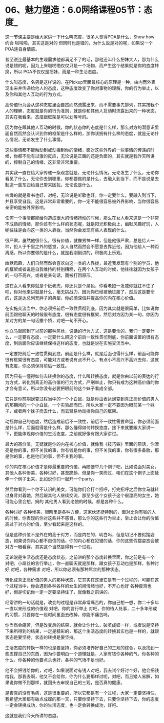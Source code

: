 # 06、魅力塑造：6.0网络课程05节：态度_

这一节课主要是给大家讲一下什么叫态度，很多人觉得POA是什么，Show how 约会 啪啪啪，其实这是对的 但同时也是错的，为什么说是对的呢，如果说一个POA连自身情感。

甚至说连最基本的生理需求他都满足不了的话，那他还叫什么把妹大人，那为什么说是错的呢，因为上床啪啪啪仅仅只是一个场物，而产生这个结果就是你的态度转换，所以 POA不仅仅是把妹，而是一种生活态度。

什么叫态度，名男是这样说的，在Pickup里面最核心的原理是一种，由内而外表现出来并传递给他人的态度，这种态度改变了你对事物的理解，你的行为举止，以及你和其他人互动的行为方式。

高价值行为会从这种态度里面自然而然流露出来，而不需要事先排列，其实按我个人的理解，态度就是你的行为准则，就是你和其他人互动时流露出来的一种状态，其实在我看来，态度跟框架是可以划等号的。

因为你在跟其他人互动的时候，你的状态你的态度是什么样，那么对方的潜意识里面自然而然会认识到你的框架是什么样的，那你该拥有什么样的态度，就是无论什么情况，无论发生了什么事情。

这些事情都不能触动到或动摇到你的情绪，面对这些外界的一些事情的传递的时候，你都不能有过激的反应，无论说是正面的还是负面的，其实就是我昨天所讲的，控制自己的情绪，这非常非常重要。

其实我一直在给大家传递一条观念就是，无论什么情况，无论发生了什么，无论你看见了什么，无论你去到哪里，你都要做的是什么，去融入到当下，而不是说是去制造一些东西给自己带来困扰，无论说是什么。

枯燥的就是看书也好，对吧，无论说是听歌也好，你一定要什么，要融入到当下，并且享受自我，这是非常非常重要的，你一定不能很容易被外界影响，当你很容易亲密的能被外界影响。

任何一个事情都能给你造成很大的情绪搏动的时候，那么在女人看来这是一个非常不成熟的情绪，那你该有什么样的状态呢，就是阳光积极向上，幽默风趣好玩，人呢往往是会向这一类的人靠拢，当然你会发现有些人表现的什么。

很严肃，虽然他很什么，很有价值，就像男神一样，但是他很严肃，总是给人一种，拒人于千里之外的感觉，女人自然而然会不愿意去靠近他，因为他给人一种距离感，所以你要做的是什么，就是我刚刚讲的，积极向上乐观。

幽默风趣，人们自然而然会喜欢向这一类的人靠拢，最近我发现有个别的学员，他的框架或者说是自我维持的特别糟糕，在两个人互动的时候，他往往就因为女孩子的一句不高兴，或者是某句话，而被打回原形。

这在女人看来你就是个纸老虎，你还只是个屌色，你看老娘一发威你就扛不住了吧，你对他来讲就是什么，毫无挑战力，因为你已经被他征服了，然后这是要命的，这是达总列充胖子的典型，你必须深信并提高你的内在核心价值。

在实施交流当中，你必须把前后一致性贯彻到底，因为其实就是很简单，比如说你前面跟他聊天的时候很有态度，很有态度很有框架，然后对方因为某一句，你因为某对方的某一句话撒个娇，对吧一句不开心。

你立马就回到了以前的那种屌丝，说话的行为方式，这是要命的，我们一定要什么，一定要有态度，一定要什么把这个前后一致性贯彻到底，你前面设置的很有态度，到后面你应该继续保持这样的态度，也就是说在实施交流当中。

一定要把前后一致性贯彻到底，前面是什么样，就是后面也得什么样，前面可能你很有框架很有态度，可能对方或者说有点不开心，有点小不高兴不高兴去你，这就有态度，你必须保持前后一致性。

因为只有一懂得如何去转换你的态度，什么叫转换态度，就是你由以前的表达的行为方式，转化到真正的高价值的行为方式，严刑举止，你只有成为这种高价值的你才会有意义，所以你没有必要把眼前的这个妹子看成全部。

它只是你前期蛻变过程当中的一个小白鼠，就是你由表达蛻变到真正高价值的男人的那期间的一个小白鼠，一个实验品而已，所以大家一定不要因为眼前某一个妹子，或者两个妹子而去什么，而去轻易地动摇你自己的框架。

动摇你自己的态度，然后造成前后不一致性，前后不一致性需要命运，你必须前面是什么样，后面就得是什么样，那么懂得如何转换态度，接下来就要跟大家讲一下，更能体现你价值的生活态度，之前就好像有跟大家讲过。

最大的高价值，无疑就是你的内在核心价值，就像我《技巧铁》里面的原话，你漂亮是你的事，但不关我的事，你有钱是你的事，但不关我的事，你有很多备胎，那是你的事，也是他们的事，但不关我的事。

你的内在核心价值才是你最重要的价值，再随便举几个例子吧，比如说面对美女，其他人各种惨美，各种讨好，甚至跪舔，但是你一笑而过，咱们在这个例子上面延伸一个例子出来，比如说你们一起开一个party。

然后你看到一个你不认识的美女，可能你们会打个招呼，打完招呼之后你立马就转过身背对着她，然后跟其他人继续交流，那至少这个女孩子这个很漂亮的女生，她可能心里会想，妈的 其他男人看到老娘的时候，都是各种什么。

各种讨好 各种惨美，眼睛里是各种方便，这家伙还挺特别的，面对比你有钱的人的时候，你表现的你对这些并不感冒，那么你的这些行为举止，举止会让你的价值高过于对方的价值，至少看起来是这样的。

但是这种价值不是外在的高于对方，而是内在的，明白吗，但是切记不要假摆姿态，如果说你内心都不自信的话，你的内心都在犯错的话，你的这些假摆姿态会被对方一眼看穿，其实这个当然是得有一个过程。

无论说是生活态度还是态度状态，之前讲的那个态度转换里面，你之前是有一个 对吧，小屌丝的言行举止，你一直聊天就是那样，跟女孩子互动也是那样，各种讨好 对吧，各种需求 对吧，所以你必须有那种屌丝的那种状态。

转化成真正高价值的男人的那种状态，它其实在这里它是有一个过程的，可能在这个过程当中，你会遇到各种各样的女生的闹情绪也好，不开心也好 各种废测也好，但是切记你一定一定要坚持住了，就像我之前讲的。

经常讲的一句话就是，改变的过程是非常非常痛苦的，你自己想一想，你二十多年一直以来形成的价值观 对吧，你的言行举止 对吧，你的待人处事，二十多年形成的习惯，只要你在一段时间里面去改掉，你能不痛苦吗。

你当然会痛苦，但是改变后的结果，就会让你什么，破茧成蝶一样，或者说是坚持下来所得到的结果，一定是精彩的，那这个生活态度的转换其实也是一样的，就跟状态是要坚持，状态的转换是要坚持。

生活态度的转换一样的也是要坚持，你必须培养好自己的三观的综合，以及找到一些支撑自己的东西，因为你要明白一个道理就是，人家有钱你各种的气，你各种的什么，你各种的他要点头也好，各种的气场不足也好。

他不会把钱给你的，对吧，如果说面对有钱人对吧，我去试个好讨个好，他会把钱给我，那我去啊，他又不会给你，你为什么要那样过呢，对吧，而且矮人易解，如果说你做不到那样，就回头去审视自己的三观，是否真的健康。

是否真的没有毛病，这是很重要的，所以它都是有一个过程，大家一定要坚持住，我希望大家都有破点成蝶的那一天，只要你坚持下去，只要你坚持下去，你的态度一定会转换成功，你的生活态度，也一定会转换成功，好吧。

这就是我们今天所讲的态度。